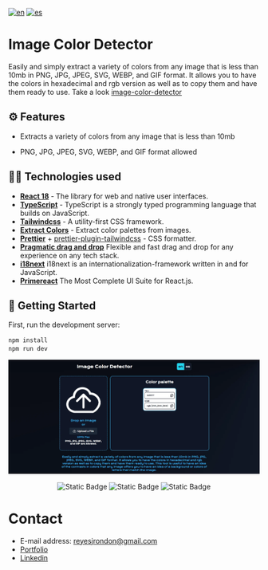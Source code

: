 [![en](https://img.shields.io/badge/lang-en-red.svg)](https://github.com/Reyes1921/image-color-detector/blob/main/README.md)
[![es](https://img.shields.io/badge/lang-es-yellow.svg)](https://github.com/Reyes1921/image-color-detector/blob/main/README.es.md)

# Image Color Detector

Easily and simply extract a variety of colors from any image that is less than 10mb in PNG, JPG, JPEG, SVG, WEBP, and GIF format. It allows you to have the colors in hexadecimal and rgb version as well as to copy them and have them ready to use. Take a look [image-color-detector](https://image-color-detector.vercel.app/)

## ⚙️ Features

- Extracts a variety of colors from any image that is less than 10mb

- PNG, JPG, JPEG, SVG, WEBP, and GIF format allowed

## 👨‍💻 Technologies used

- [**React 18**](https://react.dev/) - The library for web and native user interfaces.
- [**TypeScript**](https://www.typescriptlang.org/) - TypeScript is a strongly typed programming language that builds on JavaScript.
- [**Tailwindcss**](https://tailwindcss.com/) - A utility-first CSS framework.
- [**Extract Colors**](https://www.npmjs.com/package/extract-colors/) - Extract color palettes from images.
- [**Prettier**](https://prettier.io/) + [prettier-plugin-tailwindcss](https://github.com/tailwindlabs/prettier-plugin-tailwindcss) - CSS formatter.
- [**Pragmatic drag and drop**](https://atlassian.design/components/pragmatic-drag-and-drop/about/) Flexible and fast drag and drop for any experience on any tech stack.
- [**i18next**](https://www.i18next.com/) i18next is an internationalization-framework written in and for JavaScript.
- [**Primereact**](https://primereact.org/) The Most Complete UI Suite for React.js.

## 🚀 Getting Started

First, run the development server:

```bash
npm install
npm run dev
```

<img src='./public//image-color-detector-en.webp'>
<div align="center">

![Static Badge](https://img.shields.io/badge/React-61DAFB?style=flat&logo=react&logoColor=ffffff)
![Static Badge](https://img.shields.io/badge/TypeScript-3178C6?style=flat&logo=typescript&logoColor=ffffff)
![Static Badge](https://img.shields.io/badge/Tailwind%20CSS-06B6D4?style=flat&logo=tailwindcss&logoColor=ffffff)

</div>

# Contact

- E-mail address: reyesjrondon@gmail.com
- [Portfolio](https://www.reyesrondon.dev/en)
- [Linkedin](https://www.linkedin.com/in/reyes-rondon/?locale=en_US)
